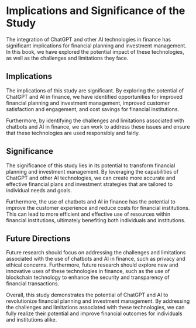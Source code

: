 Implications and Significance of the Study
======================================================

The integration of ChatGPT and other AI technologies in finance has significant implications for financial planning and investment management. In this book, we have explored the potential impact of these technologies, as well as the challenges and limitations they face.

Implications
------------

The implications of this study are significant. By exploring the potential of ChatGPT and AI in finance, we have identified opportunities for improved financial planning and investment management, improved customer satisfaction and engagement, and cost savings for financial institutions.

Furthermore, by identifying the challenges and limitations associated with chatbots and AI in finance, we can work to address these issues and ensure that these technologies are used responsibly and fairly.

Significance
------------

The significance of this study lies in its potential to transform financial planning and investment management. By leveraging the capabilities of ChatGPT and other AI technologies, we can create more accurate and effective financial plans and investment strategies that are tailored to individual needs and goals.

Furthermore, the use of chatbots and AI in finance has the potential to improve the customer experience and reduce costs for financial institutions. This can lead to more efficient and effective use of resources within financial institutions, ultimately benefiting both individuals and institutions.

Future Directions
-----------------

Future research should focus on addressing the challenges and limitations associated with the use of chatbots and AI in finance, such as privacy and ethical concerns. Furthermore, future research should explore new and innovative uses of these technologies in finance, such as the use of blockchain technology to enhance the security and transparency of financial transactions.

Overall, this study demonstrates the potential of ChatGPT and AI to revolutionize financial planning and investment management. By addressing the challenges and limitations associated with these technologies, we can fully realize their potential and improve financial outcomes for individuals and institutions alike.
